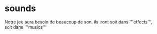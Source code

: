 # sounds

Notre jeu aura besoin de beaucoup de son, ils iront soit dans '''effects''', soit dans '''musics'''